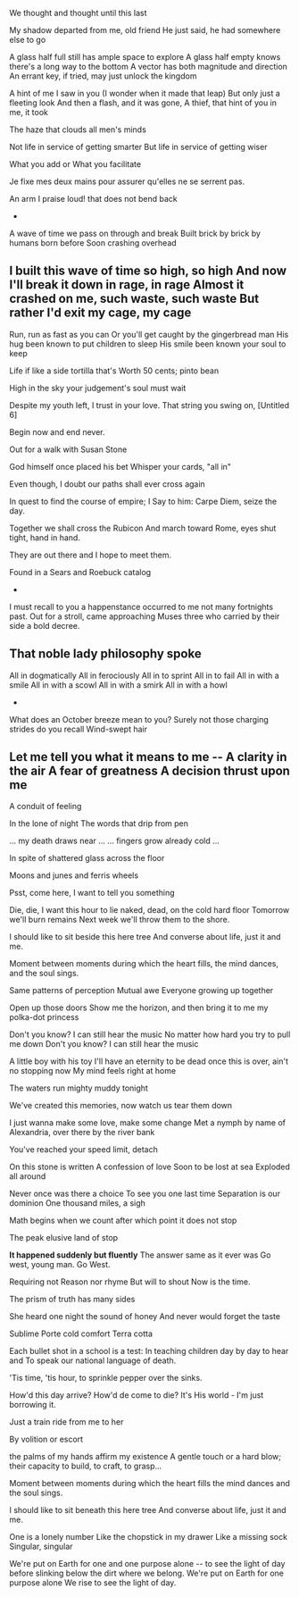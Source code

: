 
We thought and thought until this last


My shadow departed from me, old friend
He just said, he had somewhere else to go


A glass half full still has ample space to explore
A glass half empty knows there's a long way to the bottom
A vector has both magnitude and direction
An errant key, if tried, may just unlock the kingdom


A hint of me I saw in you
(I wonder when it made that leap)
But only just a fleeting look
And then a flash, and it was gone,
A thief, that hint of you in me, it took


The haze that clouds all men's minds


Not life in service of getting smarter
But life in service of getting wiser


What you add or
What you facilitate


Je fixe mes deux mains pour assurer qu'elles ne se serrent pas.


An arm I praise loud! that does not bend back

-
A wave of time we pass on through and break
Built brick by brick by humans born before
Soon crashing overhead

I built this wave of time so high, so high
And now I'll break it down in rage, in rage
Almost it crashed on me, such waste, such waste
But rather I'd exit my cage, my cage
-


Run, run as fast as you can
Or you'll get caught by the gingerbread man
His hug been known to put children to sleep
His smile been known your soul to keep


Life if like a side tortilla
that's Worth 50 cents; pinto bean


High in the sky your judgement's soul must wait


Despite my youth left, I trust in your love.
That string you swing on, [Untitled 6]


Begin now and end never.


Out for a walk with Susan Stone


God himself once placed his bet
Whisper your cards, "all in"


Even though, I doubt our paths shall ever cross again


In quest to find the course of empire; I
Say to him: Carpe Diem, seize the day.


Together we shall cross the Rubicon
And march toward Rome, eyes shut tight, hand in hand.


They are out there and I hope to meet them.


Found in a Sears and Roebuck catalog

-
I must recall to you a happenstance
occurred to me not many fortnights past.
Out for a stroll, came approaching Muses three
who carried by their side a bold decree.

That noble lady philosophy spoke
-


All in dogmatically
All in ferociously
All in to sprint
All in to fail
All in with a smile
All in with a scowl
All in with a smirk
All in with a howl


-
What does an October breeze mean to you?
Surely not those charging strides do you recall
Wind-swept hair

Let me tell you what it means to me --
A clarity in the air
A fear of greatness
A decision thrust upon me
-


A conduit of feeling


In the lone of night
The words that drip from pen


... my death draws near ...
... fingers grow already cold ...


In spite of shattered glass across the floor


Moons and junes and ferris wheels


Psst, come here, I want to tell you something


Die, die, I want this hour to lie
naked, dead, on the cold hard floor
Tomorrow we'll burn remains
Next week we'll throw them to the shore.


I should like to sit beside this here tree
And converse about life, just it and me.


Moment between moments
during which the heart fills,
the mind dances, and the soul sings.

Same patterns of perception
Mutual awe
Everyone growing up together

Open up those doors
Show me the horizon, and then bring it to me
my polka-dot princess

Don't you know? I can still hear the music
No matter how hard you try to pull me down
Don't you know? I can still hear the music

A little boy with his toy
I'll have an eternity to be dead once this is over,
ain't no stopping now
My mind feels right at home

The waters run mighty muddy tonight

We've created this memories, now watch us tear them down

I just wanna make some love, make some change
Met a nymph by name of Alexandria, over there by the river bank

You've reached your speed limit, detach

On this stone is written
A confession of love
Soon to be lost at sea
Exploded all around

Never once was there a choice
To see you one last time
Separation is our dominion
One thousand miles, a sigh


Math begins when we count after which point it does not stop

The peak elusive land of stop

**It happened suddenly but fluently**
The answer same as it ever was
Go west, young man. Go West.


Requiring not
Reason nor rhyme
But will to shout
Now is the time. 

The prism of truth has many sides


She heard one night the sound of honey
And never would forget the taste

Sublime Porte
cold comfort
Terra cotta

Each bullet shot in a school is a test:
In teaching children day by day to hear and
To speak our national language of death.

'Tis time, 'tis hour, to sprinkle pepper
over the sinks.


How'd this day arrive? How'd de come to die?
It's His world - I'm just borrowing it.


Just a train ride from me to her

By volition or escort

the palms of my hands affirm my existence
A gentle touch or a hard blow; their capacity
to build, to craft, to grasp...

Moment between moments
during which the heart fills
the mind dances and
the soul sings.

I should like to sit beneath this here tree
And converse about life, just it and me.


One is a lonely number
Like the chopstick in my drawer
Like a missing sock
Singular, singular


We're put on Earth for one and one purpose
alone -- to see the light of day before
slinking below the dirt where we belong.
We're put on Earth for one purpose alone
We rise to see the light of day.